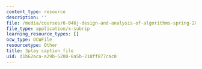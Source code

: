 ```yaml
---
content_type: resource
description: ''
file: /media/courses/6-046j-design-and-analysis-of-algorithms-spring-2015/d1b62acaa29b52008a5b218ff877cac0_w_-SX4vR53M.vtt
file_type: application/x-subrip
learning_resource_types: []
ocw_type: OCWFile
resourcetype: Other
title: 3play caption file
uid: d1b62aca-a29b-5200-8a5b-218ff877cac0
---
```

